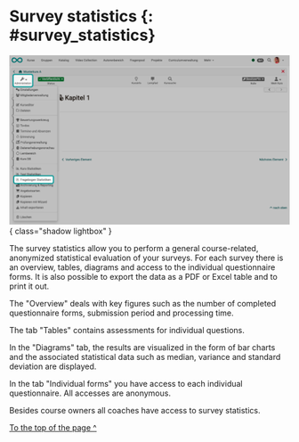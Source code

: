 # Survey statistics {: #survey_statistics}


![statistics_survey_v1_de.png](assets/statistics_survey_v1_de.png){ class="shadow lightbox" }


The survey statistics allow you to perform a general course-related, anonymized statistical evaluation of your surveys. For each survey there is an overview, tables, diagrams and access to the individual questionnaire forms. It is also possible to export the data as a PDF or Excel table and to print it out.

The "Overview" deals with key figures such as the number of completed questionnaire forms, submission period and processing time.

The tab "Tables" contains assessments for individual questions. 

In the "Diagrams" tab, the results are visualized in the form of bar charts and the associated statistical data such as median, variance and standard deviation are displayed. 

In the tab "Individual forms" you have access to each individual questionnaire. All accesses are anonymous.

Besides course owners all coaches have access to survey statistics.


[To the top of the page ^](#survey_statistics)

